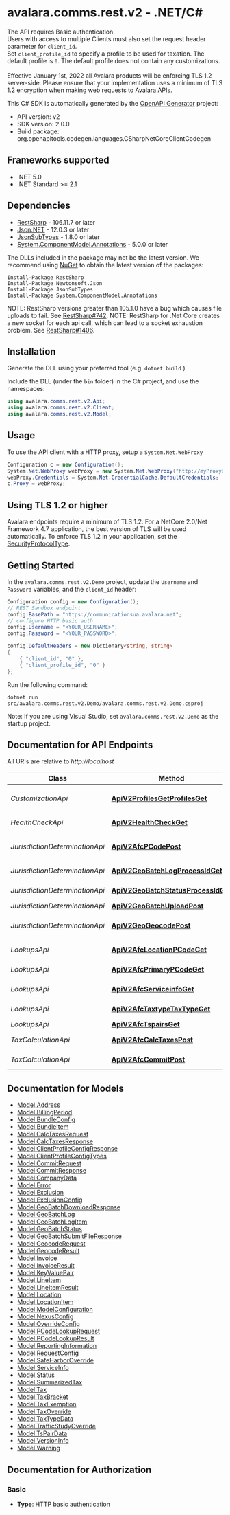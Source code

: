 # avalara.comms.rest.v2 - .NET/C#

The API requires Basic authentication.<br />Users with access to multiple Clients must also set the request header parameter for <code>client_id</code>.<br />Set <code>client_profile_id</code> to specify a profile to be used for taxation. The default profile is `0`. The default profile does not contain any customizations.<br /><br />
Effective January 1st, 2022 all Avalara products will be enforcing TLS 1.2 server-side. Please ensure that your implementation uses a minimum of TLS 1.2 encryption when making web requests to Avalara APIs.

This C# SDK is automatically generated by the [OpenAPI Generator](https://openapi-generator.tech) project:

- API version: v2
- SDK version: 2.0.0
- Build package: org.openapitools.codegen.languages.CSharpNetCoreClientCodegen

<a name="frameworks-supported"></a>
## Frameworks supported
- .NET 5.0
- .NET Standard >= 2.1

<a name="dependencies"></a>
## Dependencies

- [RestSharp](https://www.nuget.org/packages/RestSharp) - 106.11.7 or later
- [Json.NET](https://www.nuget.org/packages/Newtonsoft.Json/) - 12.0.3 or later
- [JsonSubTypes](https://www.nuget.org/packages/JsonSubTypes/) - 1.8.0 or later
- [System.ComponentModel.Annotations](https://www.nuget.org/packages/System.ComponentModel.Annotations) - 5.0.0 or later

The DLLs included in the package may not be the latest version. We recommend using [NuGet](https://docs.nuget.org/consume/installing-nuget) to obtain the latest version of the packages:
```
Install-Package RestSharp
Install-Package Newtonsoft.Json
Install-Package JsonSubTypes
Install-Package System.ComponentModel.Annotations
```

NOTE: RestSharp versions greater than 105.1.0 have a bug which causes file uploads to fail. See [RestSharp#742](https://github.com/restsharp/RestSharp/issues/742).
NOTE: RestSharp for .Net Core creates a new socket for each api call, which can lead to a socket exhaustion problem. See [RestSharp#1406](https://github.com/restsharp/RestSharp/issues/1406).

<a name="installation"></a>
## Installation
Generate the DLL using your preferred tool (e.g. `dotnet build` )

Include the DLL (under the `bin` folder) in the C# project, and use the namespaces:
```csharp
using avalara.comms.rest.v2.Api;
using avalara.comms.rest.v2.Client;
using avalara.comms.rest.v2.Model;
```

<a name="usage"></a>
## Usage

To use the API client with a HTTP proxy, setup a `System.Net.WebProxy`
```csharp
Configuration c = new Configuration();
System.Net.WebProxy webProxy = new System.Net.WebProxy("http://myProxyUrl:80/");
webProxy.Credentials = System.Net.CredentialCache.DefaultCredentials;
c.Proxy = webProxy;
```

<a name="getting-started"></a>

## Using TLS 1.2 or higher
Avalara endpoints require a minimum of TLS 1.2. For a NetCore 2.0/Net Framework 4.7 application, the best version of TLS will be used automatically. To enforce TLS 1.2 in your application, set the [SecurityProtocolType](https://docs.microsoft.com/en-us/dotnet/api/system.net.securityprotocoltype?view=netcore-2.0). 

## Getting Started
In the `avalara.comms.rest.v2.Demo` project, update the `Username` and `Password` variables, and the `client_id` header:

```csharp
Configuration config = new Configuration();
// REST Sandbox endpoint
config.BasePath = "https://communicationsua.avalara.net";
// configure HTTP basic auth
config.Username = "<YOUR_USERNAME>";
config.Password = "<YOUR_PASSWORD>";

config.DefaultHeaders = new Dictionary<string, string>
{
    { "client_id", "0" },
    { "client_profile_id", "0" }
};

```
Run the following command:

```
dotnet run src/avalara.comms.rest.v2.Demo/avalara.comms.rest.v2.Demo.csproj
```

Note: If you are using Visual Studio, set `avalara.comms.rest.v2.Demo` as the startup project.

<a name="documentation-for-api-endpoints"></a>
## Documentation for API Endpoints

All URIs are relative to *http://localhost*

Class | Method | HTTP request | Description
------------ | ------------- | ------------- | -------------
*CustomizationApi* | [**ApiV2ProfilesGetProfilesGet**](docs/CustomizationApi.md#apiv2profilesgetprofilesget) | **GET** /api/v2/profiles/GetProfiles | Retrieves one or more profiles with associated settings and configurable items
*HealthCheckApi* | [**ApiV2HealthCheckGet**](docs/HealthCheckApi.md#apiv2healthcheckget) | **GET** /api/v2/HealthCheck | Health check that confirms the service is operational and ready to use
*JurisdictionDeterminationApi* | [**ApiV2AfcPCodePost**](docs/JurisdictionDeterminationApi.md#apiv2afcpcodepost) | **POST** /api/v2/afc/PCode | Get PCode(s) associated with a location - Ctry/State/County/City/Zip/NpaNxx/Fips.
*JurisdictionDeterminationApi* | [**ApiV2GeoBatchLogProcessIdGet**](docs/JurisdictionDeterminationApi.md#apiv2geobatchlogprocessidget) | **GET** /api/v2/geo/batch/log/{processId} | Retrieves log on Geo Batch file
*JurisdictionDeterminationApi* | [**ApiV2GeoBatchStatusProcessIdGet**](docs/JurisdictionDeterminationApi.md#apiv2geobatchstatusprocessidget) | **GET** /api/v2/geo/batch/status/{processId} | Retrieves information on Geo Batch file status
*JurisdictionDeterminationApi* | [**ApiV2GeoBatchUploadPost**](docs/JurisdictionDeterminationApi.md#apiv2geobatchuploadpost) | **POST** /api/v2/geo/batch/Upload | Uploads file to Geo Batch.
*JurisdictionDeterminationApi* | [**ApiV2GeoGeocodePost**](docs/JurisdictionDeterminationApi.md#apiv2geogeocodepost) | **POST** /api/v2/geo/Geocode | Geo-codes one or multiple street addresses and/or lat/long coordinate pairs.
*LookupsApi* | [**ApiV2AfcLocationPCodeGet**](docs/LookupsApi.md#apiv2afclocationpcodeget) | **GET** /api/v2/afc/location/{pCode} | Get location data associated with a PCode
*LookupsApi* | [**ApiV2AfcPrimaryPCodeGet**](docs/LookupsApi.md#apiv2afcprimarypcodeget) | **GET** /api/v2/afc/primary/{pCode} | Get primary location data associated with a PCode
*LookupsApi* | [**ApiV2AfcServiceinfoGet**](docs/LookupsApi.md#apiv2afcserviceinfoget) | **GET** /api/v2/afc/serviceinfo | Retrieves server time, service build version and engine version
*LookupsApi* | [**ApiV2AfcTaxtypeTaxTypeGet**](docs/LookupsApi.md#apiv2afctaxtypetaxtypeget) | **GET** /api/v2/afc/taxtype/{taxType} | Get the tax information (description and category) for a tax type ID
*LookupsApi* | [**ApiV2AfcTspairsGet**](docs/LookupsApi.md#apiv2afctspairsget) | **GET** /api/v2/afc/tspairs | Get transaction/service pair information
*TaxCalculationApi* | [**ApiV2AfcCalcTaxesPost**](docs/TaxCalculationApi.md#apiv2afccalctaxespost) | **POST** /api/v2/afc/CalcTaxes | Performs tax calculations on all invoices and line items within the request body.
*TaxCalculationApi* | [**ApiV2AfcCommitPost**](docs/TaxCalculationApi.md#apiv2afccommitpost) | **POST** /api/v2/afc/Commit | Commits or un-commits a document code.


<a name="documentation-for-models"></a>
## Documentation for Models

 - [Model.Address](docs/Address.md)
 - [Model.BillingPeriod](docs/BillingPeriod.md)
 - [Model.BundleConfig](docs/BundleConfig.md)
 - [Model.BundleItem](docs/BundleItem.md)
 - [Model.CalcTaxesRequest](docs/CalcTaxesRequest.md)
 - [Model.CalcTaxesResponse](docs/CalcTaxesResponse.md)
 - [Model.ClientProfileConfigResponse](docs/ClientProfileConfigResponse.md)
 - [Model.ClientProfileConfigTypes](docs/ClientProfileConfigTypes.md)
 - [Model.CommitRequest](docs/CommitRequest.md)
 - [Model.CommitResponse](docs/CommitResponse.md)
 - [Model.CompanyData](docs/CompanyData.md)
 - [Model.Error](docs/Error.md)
 - [Model.Exclusion](docs/Exclusion.md)
 - [Model.ExclusionConfig](docs/ExclusionConfig.md)
 - [Model.GeoBatchDownloadResponse](docs/GeoBatchDownloadResponse.md)
 - [Model.GeoBatchLog](docs/GeoBatchLog.md)
 - [Model.GeoBatchLogItem](docs/GeoBatchLogItem.md)
 - [Model.GeoBatchStatus](docs/GeoBatchStatus.md)
 - [Model.GeoBatchSubmitFileResponse](docs/GeoBatchSubmitFileResponse.md)
 - [Model.GeocodeRequest](docs/GeocodeRequest.md)
 - [Model.GeocodeResult](docs/GeocodeResult.md)
 - [Model.Invoice](docs/Invoice.md)
 - [Model.InvoiceResult](docs/InvoiceResult.md)
 - [Model.KeyValuePair](docs/KeyValuePair.md)
 - [Model.LineItem](docs/LineItem.md)
 - [Model.LineItemResult](docs/LineItemResult.md)
 - [Model.Location](docs/Location.md)
 - [Model.LocationItem](docs/LocationItem.md)
 - [Model.ModelConfiguration](docs/ModelConfiguration.md)
 - [Model.NexusConfig](docs/NexusConfig.md)
 - [Model.OverrideConfig](docs/OverrideConfig.md)
 - [Model.PCodeLookupRequest](docs/PCodeLookupRequest.md)
 - [Model.PCodeLookupResult](docs/PCodeLookupResult.md)
 - [Model.ReportingInformation](docs/ReportingInformation.md)
 - [Model.RequestConfig](docs/RequestConfig.md)
 - [Model.SafeHarborOverride](docs/SafeHarborOverride.md)
 - [Model.ServiceInfo](docs/ServiceInfo.md)
 - [Model.Status](docs/Status.md)
 - [Model.SummarizedTax](docs/SummarizedTax.md)
 - [Model.Tax](docs/Tax.md)
 - [Model.TaxBracket](docs/TaxBracket.md)
 - [Model.TaxExemption](docs/TaxExemption.md)
 - [Model.TaxOverride](docs/TaxOverride.md)
 - [Model.TaxTypeData](docs/TaxTypeData.md)
 - [Model.TrafficStudyOverride](docs/TrafficStudyOverride.md)
 - [Model.TsPairData](docs/TsPairData.md)
 - [Model.VersionInfo](docs/VersionInfo.md)
 - [Model.Warning](docs/Warning.md)


<a name="documentation-for-authorization"></a>
## Documentation for Authorization

<a name="Basic"></a>
### Basic

- **Type**: HTTP basic authentication


